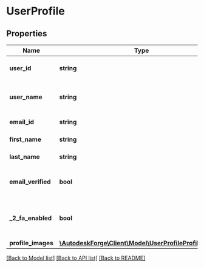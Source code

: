 # UserProfile

## Properties
Name | Type | Description | Notes
------------ | ------------- | ------------- | -------------
**user_id** | **string** | The backend user ID of the profile | [optional] 
**user_name** | **string** | The username chosen by the user | [optional] 
**email_id** | **string** | The user’s email address | [optional] 
**first_name** | **string** | The user’s first name | [optional] 
**last_name** | **string** | The user’s last name | [optional] 
**email_verified** | **bool** | The user’s email address has been verified or not | [optional] 
**_2_fa_enabled** | **bool** | The user has enabled two-factor authentication or not | [optional] 
**profile_images** | [**\AutodeskForge\Client\Model\UserProfileProfileImages**](UserProfileProfileImages.md) |  | [optional] 

[[Back to Model list]](../README.md#documentation-for-models) [[Back to API list]](../README.md#documentation-for-api-endpoints) [[Back to README]](../README.md)


